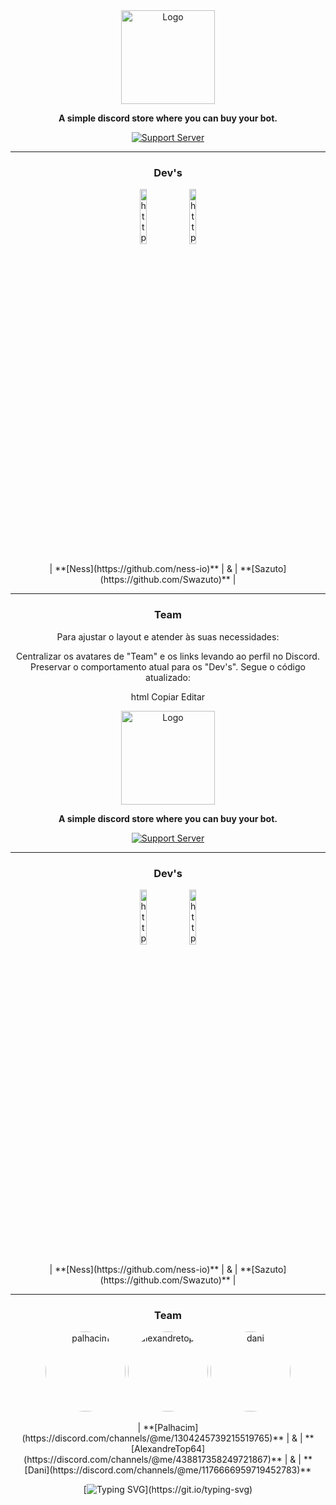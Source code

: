<div align="center">
  <a href="https://discord.gg/mskT7HRHNy" target="_blank">
    <img src="https://i.imgur.com/Sfhxg5L.png" alt="Logo" height="150" />
  </a>

  **A simple discord store where you can buy your bot.**

  [![Support Server](https://discord.com/api/guilds/758308791837786232/embed.png?style=banner2)](https://discord.gg/mskT7HRHNy)

  <hr />

  <div>
    <h3>Dev's</h3>
    <div style="text-align: center;">
      <img alt="https://github.com/atakwn" src="https://images.weserv.nl/?url=avatars.githubusercontent.com/u/187334479?v=4&h=128&w=128&fit=cover&mask=circle&maxage=1d" width="15%" />
      <img alt="https://github.com/Swazuto" src="https://images.weserv.nl/?url=avatars.githubusercontent.com/u/97265430?v=4&h=128&w=128&fit=cover&mask=circle&maxage=1d" width="15%" />
    </div>
    <p>
      | **[Ness](https://github.com/ness-io)** | & | **[Sazuto](https://github.com/Swazuto)** |
    </p>
  </div>

  <hr />

  <div>
    <h3>Team</h3>
    <div style="text-align: center;">
      
Para ajustar o layout e atender às suas necessidades:

Centralizar os avatares de "Team" e os links levando ao perfil no Discord.
Preservar o comportamento atual para os "Dev's".
Segue o código atualizado:

html
Copiar
Editar
<div align="center">
  <a href="https://discord.gg/mskT7HRHNy" target="_blank">
    <img src="https://i.imgur.com/Sfhxg5L.png" alt="Logo" height="150" />
  </a>

  **A simple discord store where you can buy your bot.**

  [![Support Server](https://discord.com/api/guilds/758308791837786232/embed.png?style=banner2)](https://discord.gg/mskT7HRHNy)

  <hr />

  <!-- Seção dos Devs -->
  <div>
    <h3>Dev's</h3>
    <img alt="https://github.com/atakwn" src="https://images.weserv.nl/?url=avatars.githubusercontent.com/u/187334479?v=4&h=128&w=128&fit=cover&mask=circle&maxage=1d" width="15%" />
    <img alt="https://github.com/Swazuto" src="https://images.weserv.nl/?url=avatars.githubusercontent.com/u/97265430?v=4&h=128&w=128&fit=cover&mask=circle&maxage=1d" width="15%" />
    <p>
      | **[Ness](https://github.com/ness-io)** | & | **[Sazuto](https://github.com/Swazuto)** |
    </p>
  </div>

  <hr />

  <div>
    <h3>Team</h3>
    <div style="text-align: center;">
      <img 
        src="https://i.imgur.com/hsznhvn.png" 
        alt="palhacim" 
        style="border-radius: 50%; width: 128px; height: 128px;" 
      />
      <img 
        src="https://i.imgur.com/TQAWWCX.png" 
        alt="alexandretop64" 
        style="border-radius: 50%; width: 128px; height: 128px;" 
      />
    <img 
        src="https://i.imgur.com/r93QICP.png" 
        alt="dani" 
        style="border-radius: 50%; width: 128px; height: 128px;" 
      />
    </div>
    <p>
      | **[Palhacim](https://discord.com/channels/@me/1304245739215519765)** | & | **[AlexandreTop64](https://discord.com/channels/@me/438817358249721867)** | & | **[Dani](https://discord.com/channels/@me/1176666959719452783)**
    </p>
  </div>

  [![Typing SVG](https://readme-typing-svg.herokuapp.com?font=Fira+Code&pause=1000&width=435&lines=Improving+your+Discord+experience.)](https://git.io/typing-svg)
</div>
